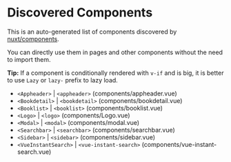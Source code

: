 # Discovered Components

This is an auto-generated list of components discovered by [nuxt/components](https://github.com/nuxt/components).

You can directly use them in pages and other components without the need to import them.

**Tip:** If a component is conditionally rendered with `v-if` and is big, it is better to use `Lazy` or `lazy-` prefix to lazy load.

- `<Appheader>` | `<appheader>` (components/appheader.vue)
- `<Bookdetail>` | `<bookdetail>` (components/bookdetail.vue)
- `<Booklist>` | `<booklist>` (components/booklist.vue)
- `<Logo>` | `<logo>` (components/Logo.vue)
- `<Modal>` | `<modal>` (components/modal.vue)
- `<Searchbar>` | `<searchbar>` (components/searchbar.vue)
- `<Sidebar>` | `<sidebar>` (components/sidebar.vue)
- `<VueInstantSearch>` | `<vue-instant-search>` (components/vue-instant-search.vue)
